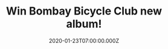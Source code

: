 ---
campaign-uuid: "c-d2d52bf9-287c-4cff-a551-bfa249195c3b"
type: "Competition"
category: "Music"
date: "2020-01-23T07:00:00.000Z"
end-date: "2020-02-23T23:59:00.000Z"
disable-form: false
is_promoted: false
has_entry_page: true
title: "Win Bombay Bicycle Club new album!"
competition-description: "<p>Calling all Bombay Bicycle Club fans! We have managed\
  \ to get our hands on one copy of the brand new album of the British indie rock\
  \ band Bombay Bicycle Club: ‘Everything Else Has Gone Wrong’ to one lucky member\
  \ to win.</p>\n<p>Want to hear it first? Click below and it could be yours!</p>\n"
hero-header: "Win Bombay Bicycle Club new album!"
terms-confirmation: "N/A"
banner-img: "https://assets.expresslyapp.com/asset-2c1321bd-72fa-42d9-9a80-73490eb56862.jpg"
logo-left-href: "aaa.nme.com"
logo-left-image: "https://assets.expresslyapp.com/asset-10953888-0637-403c-ae90-c0d1f26838a8.jpg"
logo-left-title: "NME AAA"
bg-image-hero: "https://assets.expresslyapp.com/asset-7efd734a-2f1f-49dd-80fb-e6305fcf49cc.jpg"
bg-image-first: "https://assets.expresslyapp.com/asset-7faa362f-f26f-4d1f-933c-f81afc853058.jpg"
section1-content: "<p>’Everything Else Has Gone Wrong’ is the fifth studio album by\
  \ the British indie rock band Bombay Bicycle Club. Released nearly six years after\
  \ their previous UK chart-topping album 'So Long, See You Tomorrow', the album features\
  \ the singles 'Eat, Sleep, Wake (Nothing But You)' and 'Everything Else Has Gone\
  \ Wrong'.</p>\n<p>Enter below and it could be yours!</p>\n"
entry-title: "Win Bombay Bicycle Club new album!"
entry-content: "<p>Enter the draw to win Bombay Bicycle Club new album by completing\
  \ the form below before 23:59 on the 23rd of February 2020.</p>\n"
has-winner: false
prize-description: "Bombay Bicycle Club new album!"
special-conditions: "Multiple entries are allowed up to one every day.\r\n\r\nThis\
  \ competition is also available on: https://club.expressly.io/competitions/bombay-bicycle-club-album"
country-restrictions:
- "GB"
---